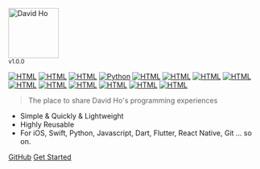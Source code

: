 <img src="https://raw.githubusercontent.com/IxZZZ/IxZZZ.github.io/main/docs/assets/bloc_logo_full.png" height="100" alt="David Ho" /><br/><small>v1.0.0</small>

[![HTML](https://img.shields.io/badge/C-00599C?style=for-the-badge&logo=c&logoColor=white)]()
[![HTML](https://img.shields.io/badge/C%23-239120?style=for-the-badge&logo=c-sharp&logoColor=white)]()
[![HTML](https://img.shields.io/badge/Java-ED8B00?style=for-the-badge&logo=java&logoColor=white)]()
[![Python](https://img.shields.io/badge/Python-3776AB?style=for-the-badge&logo=python&logoColor=white)]()
[![HTML](https://img.shields.io/badge/HTML-239120?style=for-the-badge&logo=html5&logoColor=white)]()
[![HTML](https://img.shields.io/badge/CSS-239120?&style=for-the-badge&logo=css3&logoColor=white)]()
[![HTML](https://img.shields.io/badge/JavaScript-F7DF1E?style=for-the-badge&logo=javascript&logoColor=black)]()
[![HTML](https://img.shields.io/badge/Android-3DDC84?style=for-the-badge&logo=android&logoColor=white)]()
[![HTML](https://img.shields.io/badge/Ubuntu-E95420?style=for-the-badge&logo=ubuntu&logoColor=white)]()
[![HTML](https://img.shields.io/badge/Kali-268BEE?style=for-the-badge&logo=kalilinux&logoColor=white)]()
[![HTML](https://img.shields.io/badge/SQLite-07405E?style=for-the-badge&logo=sqlite&logoColor=white)]()
[![HTML](https://img.shields.io/badge/MySQL-00000F?style=for-the-badge&logo=mysql&logoColor=white)]()
[![HTML](https://img.shields.io/badge/Google_Cloud-4285F4?style=for-the-badge&logo=google-cloud&logoColor=white)]()
[![HTML](https://img.shields.io/badge/Microsoft_Azure-0089D6?style=for-the-badge&logo=microsoft-azure&logoColor=white)]()


> The place to share David Ho's programming experiences

- Simple & Quickly & Lightweight
- Highly Reusable
- For iOS, Swift, Python, Javascript, Dart, Flutter, React Native, Git ... so on.

<p class="buttons">    
    <a href="https://github.com/IxZZZ/IxZZZ.github.io" target="_blank" rel="noopener">GitHub</a>
    <a href="#/gettingstarted">Get Started</a>    
</p>
